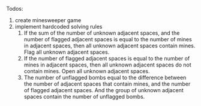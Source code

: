 Todos:
1. create minesweeper game
2. implement hardcoded solving rules
    1. If the sum of 
        the number of unknown adjacent spaces, and
        the number of flagged adjacent spaces
    is equal to the number of mines in adjacent spaces, 
    then all unknown adjacent spaces contain mines. Flag all unknown adjacent spaces.
    2. If the number of flagged adjacent spaces is equal to the number of mines in adjacent spaces, 
    then all unknown adjacent spaces do not contain mines. Open all unknown adjacent spaces.
    3. The number of unflagged bombs equal to the difference between
        the number of adjacent spaces that contain mines, and
        the number of flagged adjacent spaces. And the group of unknown adjacent spaces contain the number of unflagged bombs.
    
    